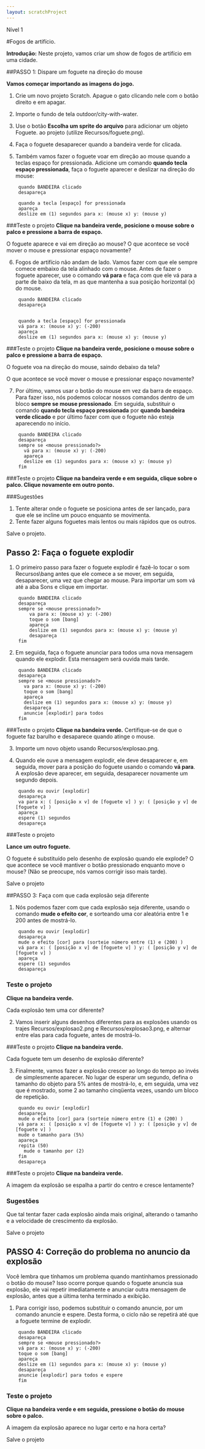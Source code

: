 ```yaml
---
layout: scratchProject
---
```

Nível 1 

#Fogos de artifício.

__Introdução:__
Neste projeto, vamos criar um show de fogos de artifício em uma cidade.

##PASSO 1: Dispare um foguete na direção do mouse

__Vamos começar importando as imagens do jogo.__

1. Crie um novo projeto Scratch. Apague o gato clicando nele com o botão direito e em apagar.
2. Importe o fundo de tela outdoor/city-with-water.
3. Use o botão __Escolha um sprite do arquivo__ para adicionar um objeto Foguete.
ao projeto (utilize Recursos/foguete.png).
4. Faça o foguete desaparecer quando a bandeira verde for clicada.
5. Também vamos fazer o foguete voar em direção ao mouse quando a teclas espaço for pressionada. 
Adicione um comando __quando tecla espaço pressionada__, faça o foguete aparecer e deslizar na direção do mouse:
	

	    quando BANDEIRA clicado
	    desapareça

	    quando a tecla [espaço] for pressionada
	    apareça
	    deslize em (1) segundos para x: (mouse x) y: (mouse y) 

###Teste o projeto
__Clique na bandeira verde, posicione o mouse sobre o palco e pressione a barra de espaço.__

O foguete aparece e vai em direção ao mouse?
O que acontece se você mover o mouse e pressionar espaço novamente?

6. Fogos de artifício não andam de lado. Vamos fazer com que ele sempre comece embaixo da tela alinhado com o mouse. 
Antes de fazer o foguete aparecer, use o comando __vá para__ e faça com que ele vá para a parte de baixo da tela, m
as que mantenha a sua posição horizontal (x) do mouse.



	    quando BANDEIRA clicado
	    desapareça


	    quando a tecla [espaço] for pressionada
	    vá para x: (mouse x) y: (-200)
	    apareça
	    deslize em (1) segundos para x: (mouse x) y: (mouse y)


###Teste o projeto
__Clique na bandeira verde, posicione o mouse sobre o palco e pressione a barra de espaço.__ 

O foguete voa na direção do mouse, saindo debaixo da tela? 

O que acontece se você mover o mouse e pressionar espaço novamente?

7. Por último, vamos usar o botão do mouse em vez da barra de espaço. Para fazer isso, 
nós podemos colocar nossos comandos dentro de um bloco __sempre se mouse pressionado__.
Em seguida, substituir o comando __quando tecla espaço pressionada__ por __quando bandeira verde clicado__ 
e por último fazer com que o foguete não esteja aparecendo no início.




	    quando BANDEIRA clicado
	    desapareça 
	    sempre se <mouse pressionado?>
	      vá para x: (mouse x) y: (-200)
	      apareça
	      deslize em (1) segundos para x: (mouse x) y: (mouse y) 
	    fim

###Teste o projeto
__Clique na bandeira verde e em seguida, clique sobre o palco. Clique novamente em outro ponto.__ 

###Sugestões
1. Tente alterar onde o foguete se posiciona antes de ser lançado, para que ele se incline um pouco enquanto se movimenta.
2. Tente fazer alguns foguetes mais lentos ou mais rápidos que os outros.

Salve o projeto.

## Passo 2: Faça o foguete explodir

1. O primeiro passo para fazer o foguete explodir é fazê-lo tocar o som Recursos\bang antes que ele comece a se mover, em seguida, desaparecer,
 uma vez que chegar ao mouse. Para importar um som vá até a aba Sons e clique em importar.

		quando BANDEIRA clicado
		desapareça
		sempre se <mouse pressionado?>
		    va para x: (mouse x) y: (-200)
		    toque o som [bang]
		    apareça
		    deslize em (1) segundos para x: (mouse x) y: (mouse y)
		    desapareça
		fim

2. Em seguida, faça o foguete anunciar para todos uma nova mensagem quando ele explodir. Esta mensagem será ouvida mais tarde.



	    quando BANDEIRA clicado
	    desapareça
	    sempre se <mouse pressionado?>
	      va para x: (mouse x) y: (-200)
	      toque o som [bang]
	      apareça
	      deslize em (1) segundos para x: (mouse x) y: (mouse y)
	      desapareça
	      anuncie [explodir] para todos
	    fim

###Teste o projeto
__Clique na bandeira verde.__ 
Certifique-se de que o foguete faz barulho e desaparece quando atinge o mouse.

3. Importe um novo objeto usando Recursos/explosao.png.
4. Quando ele ouve a mensagem explodir, ele deve desaparecer e, em seguida, mover para a posição do foguete usando o comando __vá para__.
 A explosão deve aparecer, em seguida, desaparecer novamente um segundo depois.



	    quando eu ouvir [explodir]
	    desapareça
	    va para x: ( [posição x v] de [foguete v] ) y: ( [posição y v] de [foguete v] )
	    apareça
	    espere (1) segundos
	    desapareça

###Teste o projeto

__Lance um outro foguete.__ 

O foguete é substituído pelo desenho de explosão quando ele explode?
O que acontece se você mantiver o botão pressionado enquanto move o mouse? (Não se preocupe, nós vamos corrigir isso mais tarde).

Salve o projeto

##PASSO 3: Faça com que cada explosão seja diferente

1. Nós podemos fazer com que cada explosão seja diferente, usando o comando __mude o efeito cor__, 
e sorteando uma cor aleatória entre 1 e 200 antes de mostrá-lo.

	    quando eu ouvir [explodir]
	    desapareça 
	    mude o efeito [cor] para (sorteie número entre (1) e (200) ) 
	    vá para x: ( [posição x v] de [foguete v] ) y: ( [posição y v] de [foguete v] ) 
	    apareça 
	    espere (1) segundos 
	    desapareça


### Teste o projeto
__Clique na bandeira verde.__ 

Cada explosão tem uma cor diferente?

2. Vamos inserir alguns desenhos diferentes para as explosões usando os trajes  Recursos/explosao2.png e Recursos/explosao3.png, 
e alternar entre elas para cada foguete, antes de mostrá-lo.

###Teste o projeto
__Clique na bandeira verde.__ 

Cada foguete tem um desenho de explosão diferente?

3. Finalmente, vamos fazer a explosão crescer ao longo do tempo ao invés de simplesmente aparecer. 
No lugar de esperar um segundo, defina o tamanho do objeto para 5% antes de mostrá-lo, e, em seguida, uma vez que é mostrado, 
some 2 ao tamanho cinqüenta vezes, usando um bloco de repetição.


	    quando eu ouvir [explodir]
	    desapareça 
	    mude o efeito [cor] para (sorteie número entre (1) e (200) ) 
	    vá para x: ( [posição x v] de [foguete v] ) y: ( [posição y v] de [foguete v] ) 
	    mude o tamanho para (5%) 
	    apareça 
	    repita (50) 
	      mude o tamanho por (2) 
	    fim 
	    desapareça

###Teste o projeto
__Clique na bandeira verde.__ 

A imagem da explosão se espalha a partir do centro e cresce lentamente?

### Sugestões
Que tal tentar fazer cada explosão ainda mais original, alterando o tamanho e a velocidade de crescimento da explosão.

Salve o projeto

## PASSO 4: Correção do problema no anuncio da explosão 
Você lembra que tínhamos um problema quando mantínhamos pressionado o botão do mouse?
Isso ocorre porque quando o foguete anuncia sua explosão, ele vai repetir imediatamente e anunciar outra mensagem de explosão, 
antes que a última tenha terminado a exibição.


1. Para corrigir isso, podemos substituir o comando anuncie, por um comando anuncie e espere. 
Desta forma, o ciclo não se repetirá até que a foguete termine de explodir.




	    quando BANDEIRA clicado 
	    desapareça 
	    sempre se <mouse pressionado?> 
	    vá para x: (mouse x) y: (-200) 
	    toque o som [bang] 
		apareça 
		deslize em (1) segundos para x: (mouse x) y: (mouse y) 
		desapareça 
		anuncie [explodir] para todos e espere 
	    fim


### Teste o projeto
__Clique na bandeira verde e em seguida, pressione o botão do mouse sobre o palco.__ 

A imagem da explosão aparece no lugar certo e na hora certa?

Salve o projeto
